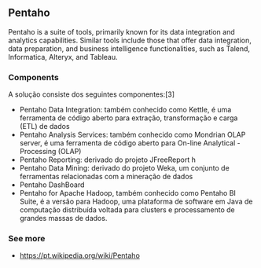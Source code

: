 ## Pentaho

Pentaho is a suite of tools, primarily known for its data integration and analytics capabilities. Similar tools include those that offer data integration, data preparation, and business intelligence functionalities, such as Talend, Informatica, Alteryx, and Tableau. 

### Components
A solução consiste dos seguintes componentes:[3]

- Pentaho Data Integration: também conhecido como Kettle, é uma ferramenta de código aberto para extração, transformação e carga (ETL) de dados
- Pentaho Analysis Services: também conhecido como Mondrian OLAP server, é uma ferramenta de código aberto para On-line Analytical - Processing (OLAP)
- Pentaho Reporting: derivado do projeto JFreeReport h
- Pentaho Data Mining: derivado do projeto Weka, um conjunto de ferramentas relacionadas com a mineração de dados
- Pentaho DashBoard
- Pentaho for Apache Hadoop, também conhecido como Pentaho BI Suite, é a versão para Hadoop, uma plataforma de software em Java de computação distribuída voltada para clusters e processamento de grandes massas de dados.


### See more
- https://pt.wikipedia.org/wiki/Pentaho
